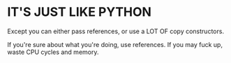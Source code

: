 # IT'S JUST LIKE PYTHON

Except you can either pass references, or use a LOT OF copy constructors.

If you're sure about what you're doing, use references.
If you may fuck up, waste CPU cycles and memory.